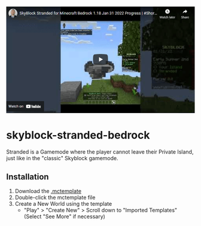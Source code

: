 [![SkyBlock Stranded](https://github.com/kirbycope/skyblock-stranded-bedrock/raw/main/skyblock-stranded.png)](https://www.youtube.com/watch?v=e2r2ZbhwbSE)

# skyblock-stranded-bedrock
Stranded is a Gamemode where the player cannot leave their Private Island, just like in the "classic" Skyblock gamemode.

## Installation
1. Download the [.mctemplate](https://github.com/kirbycope/skyblock-stranded-bedrock/raw/main/skyblock-stranded-bedrock.mctemplate)
1. Double-click the mctemplate file
1. Create a New World using the template
    - "Play" > "Create New"  > Scroll down to "Imported Templates" (Select "See More" if necessary)
